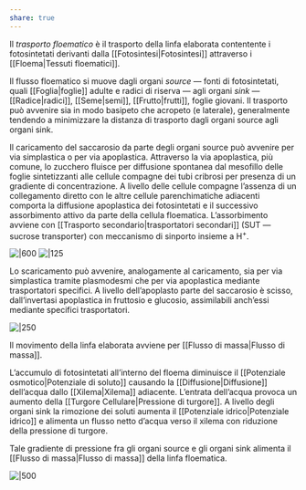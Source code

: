 ```yaml
---
share: true
---
```

Il *trasporto floematico* è il trasporto della linfa elaborata contentente i fotosintetati derivanti dalla [[Fotosintesi|Fotosintesi]] attraverso i [[Floema|Tessuti floematici]].

Il flusso floematico si muove dagli organi *source* — fonti di fotosintetati, quali [[Foglia|foglie]] adulte e radici di riserva — agli organi *sink* — [[Radice|radici]], [[Seme|semi]], [[Frutto|frutti]], foglie giovani.
Il trasporto può avvenire sia in modo basipeto che acropeto (e laterale), generalmente tendendo a minimizzare la distanza di trasporto dagli organi source agli organi sink.


Il caricamento del saccarosio da parte degli organi source può avvenire per via simplastica o per via apoplastica.
Attraverso la via apoplastica, più comune, lo zucchero fluisce per diffusione spontanea dal mesofillo delle foglie sintetizzanti alle cellule compagne dei tubi cribrosi per presenza di un gradiente di concentrazione.
A livello delle cellule compagne l’assenza di un collegamento diretto con le altre cellule parenchimatiche adiacenti comporta la diffusione apoplastica dei fotosintetati e il successivo assorbimento attivo da parte della cellula floematica. L’assorbimento avviene con [[Trasporto secondario|trasportatori secondari]] (SUT — sucrose transporter) con meccanismo di sinporto insieme a H<sup>+</sup>.

![|600](bcf051e1a1bfd76b42b17e7a9d3b6d69_MD5%201.png)
![|125](4f3cd5d6e62b237f484653b14a187d5a_MD5%201.png)

Lo scaricamento può avvenire, analogamente al caricamento, sia per via simplastica tramite plasmodesmi che per via apoplastica mediante trasportatori specifici.
A livello dell’apoplasto parte del saccarosio è scisso, dall’invertasi apoplastica in fruttosio e glucosio, assimilabili anch’essi mediante specifici trasportatori.

![|250](e4116b1b63e93e413de91e80a55ca12d_MD5%201.png)

Il movimento della linfa elaborata avviene per [[Flusso di massa|Flusso di massa]].

L’accumulo di fotosintetati all’interno del floema diminuisce il [[Potenziale osmotico|Potenziale di soluto]] causando la [[Diffusione|Diffusione]] dell’acqua dallo [[Xilema|Xilema]] adiacente. L’entrata dell’acqua provoca un aumento della [[Turgore Cellulare|Pressione di turgore]].
A livello degli organi sink la rimozione dei soluti aumenta il [[Potenziale idrico|Potenziale idrico]] e alimenta un flusso netto d’acqua verso il xilema con riduzione della pressione di turgore.

Tale gradiente di pressione fra gli organi source e gli organi sink alimenta il [[Flusso di massa|Flusso di massa]] della linfa floematica.

![|500](baf0ef11bd2a3da99456c3c7a37d6d7a_MD5%201.png)